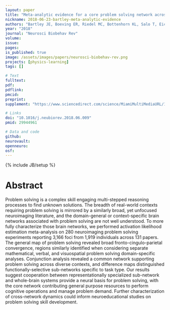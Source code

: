 ```yaml
---
layout: paper
title: "Meta-analytic evidence for a core problem solving network across multiple representational domains"
nickname: 2018-06-23-bartley-meta-analytic-evidence
authors: "Bartley JE, Boeving ER, Riedel MC, Bottenhorn KL, Salo T, Eickhoff SB, Brewe E, Sutherland MT, Laird AR"
year: "2018"
journal: "Neurosci Biobehav Rev"
volume:
issue:
pages:
is_published: true
image: /assets/images/papers/neurosci-biobehav-rev.png
projects: [physics-learning]
tags: []

# Text
fulltext:
pdf:
pdflink:
pmcid:
preprint:
supplement: "https://www.sciencedirect.com/science/MiamiMultiMediaURL/1-s2.0-S0149763417304773/1-s2.0-S0149763417304773-mmc1.docx/271127/html/S0149763417304773/949964dfffca767a6d4546d26b9959bd/mmc1.docx"

# Links
doi: "10.1016/j.neubiorev.2018.06.009"
pmid: 29944961

# Data and code
github:
neurovault:
openneuro:
osf:
---
```

{% include JB/setup %}

# Abstract

Problem solving is a complex skill engaging multi-stepped reasoning processes to find unknown solutions. The breadth of real-world contexts requiring problem solving is mirrored by a similarly broad, yet unfocused neuroimaging literature, and the domain-general or context-specific brain networks associated with problem solving are not well understood. To more fully characterize those brain networks, we performed activation likelihood estimation meta-analysis on 280 neuroimaging problem solving experiments reporting 3,166 foci from 1,919 individuals across 131 papers. The general map of problem solving revealed broad fronto-cingulo-parietal convergence, regions similarly identified when considering separate mathematical, verbal, and visuospatial problem solving domain-specific analyses. Conjunction analysis revealed a common network supporting problem solving across diverse contexts, and difference maps distinguished functionally-selective sub-networks specific to task type. Our results suggest cooperation between representationally specialized sub-network and whole-brain systems provide a neural basis for problem solving, with the core network contributing general purpose resources to perform cognitive operations and manage problem demand. Further characterization of cross-network dynamics could inform neuroeducational studies on problem solving skill development.
